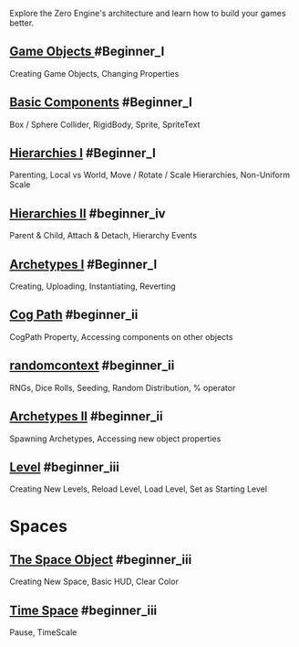 Explore the Zero Engine's architecture and learn how to build your games better.

 ## [Game Objects ](https://github.com/zeroengineteam/ZeroDocs/blob/master/zero_editor_documentation/tutorials/architecture/gameobjects.markdown) #Beginner_I
Creating Game Objects, Changing Properties

 ## [Basic Components](https://github.com/zeroengineteam/ZeroDocs/blob/master/zero_editor_documentation/tutorials/architecture/basiccomponents.markdown) #Beginner_I
Box /  Sphere Collider, RigidBody, Sprite, SpriteText

 ## [Hierarchies I](https://github.com/zeroengineteam/ZeroDocs/blob/master/zero_editor_documentation/tutorials/architecture/hierarchies.markdown) #Beginner_I
Parenting, Local vs World, Move / Rotate / Scale Hierarchies, Non-Uniform Scale

 ## [Hierarchies II](https://github.com/zeroengineteam/ZeroDocs/blob/master/zero_editor_documentation/tutorials/architecture/hierarchies_ii.markdown) #beginner_iv 
Parent & Child, Attach & Detach, Hierarchy Events

 ## [Archetypes I](https://github.com/zeroengineteam/ZeroDocs/blob/master/zero_editor_documentation/tutorials/architecture/archetypes.markdown) #Beginner_I
Creating, Uploading, Instantiating, Reverting

 ## [Cog Path](https://github.com/zeroengineteam/ZeroDocs/blob/master/zero_editor_documentation/tutorials/architecture/cogpath.markdown) #beginner_ii
CogPath Property, Accessing components on other objects

 ## [randomcontext](https://github.com/zeroengineteam/ZeroDocs/blob/master/zero_editor_documentation/tutorials/architecture/randomcontext.markdown) #beginner_ii 
RNGs, Dice Rolls, Seeding, Random Distribution, % operator

 ## [Archetypes II](https://github.com/zeroengineteam/ZeroDocs/blob/master/zero_editor_documentation/tutorials/architecture/archetypes2.markdown) #beginner_ii 
Spawning Archetypes, Accessing new object properties


 ## [Level](https://github.com/zeroengineteam/ZeroDocs/blob/master/zero_editor_documentation/tutorials/architecture/Levels.markdown) #beginner_iii 
Creating New Levels, Reload Level, Load Level, Set as Starting Level

 # Spaces
 ## [The Space Object](https://github.com/zeroengineteam/ZeroDocs/blob/master/zero_editor_documentation/tutorials/architecture/spaces.markdown) #beginner_iii
Creating New Space, Basic HUD, Clear Color
 ## [Time Space](https://github.com/zeroengineteam/ZeroDocs/blob/master/zero_editor_documentation/tutorials/architecture/spaces/timespace.markdown) #beginner_iii 
Pause, TimeScale 

 